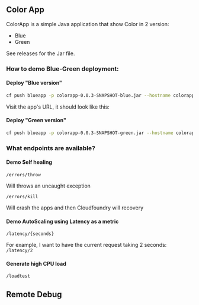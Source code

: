 ## Color App

ColorApp is a simple Java application that show Color in 2 version:
- Blue
- Green

See releases for the Jar file.
 
### How to demo Blue-Green deployment:

#### Deploy "Blue version"
```bash
cf push blueapp -p colorapp-0.0.3-SNAPSHOT-blue.jar --hostname colorapp
```

Visit the app's URL, it should look like this:


#### Deploy "Green version"
```bash
cf push blueapp -p colorapp-0.0.3-SNAPSHOT-green.jar --hostname colorapp
```

### What endpoints are available? ###

#### Demo Self healing
```/errors/throw```

Will throws an uncaught exception

```/errors/kill```

Will crash the apps and then Cloudfoundry will recovery

#### Demo AutoScaling using Latency as a metric
```/latency/{seconds}```

For example, I want to have the current request taking 2 seconds:
```/latency/2```

#### Generate high CPU load
```/loadtest```


## Remote Debug




